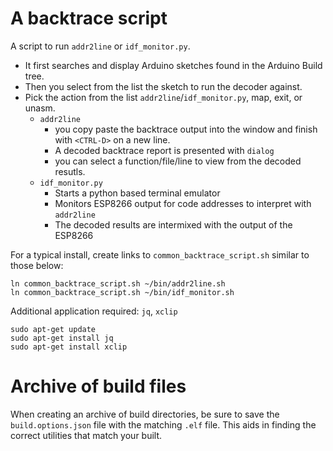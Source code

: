 # A backtrace script
A script to run `addr2line` or `idf_monitor.py`.
* It first searches and display Arduino sketches found in the Arduino Build tree.
* Then you select from the list the sketch to run the decoder against.
* Pick the action from the list `addr2line`/`idf_monitor.py`, map, exit, or unasm.
  * `addr2line`
     *  you copy paste the backtrace output into the window and finish with `<CTRL-D>` on a new line.
     * A decoded backtrace report is presented with `dialog`
     * you can select a function/file/line to view from the decoded resutls.
  * `idf_monitor.py`
     * Starts a python based terminal emulator
     * Monitors ESP8266 output for code addresses to interpret with `addr2line`
     * The decoded results are intermixed with the output of the ESP8266

For a typical install, create links to `common_backtrace_script.sh` similar to those below:
```
ln common_backtrace_script.sh ~/bin/addr2line.sh
ln common_backtrace_script.sh ~/bin/idf_monitor.sh
```

Additional application required: `jq`, `xclip`
```
sudo apt-get update
sudo apt-get install jq
sudo apt-get install xclip
```

# Archive of build files
When creating an archive of build directories, be sure to save the `build.options.json` file with the matching `.elf` file. This aids in finding the correct utilities that match your built.
